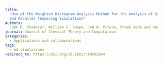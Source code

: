 ```yaml
---
title:
  "Use of the Weighted Histogram Analysis Method for the Analysis of Simulated
  and Parallel Tempering Simulations"
authors:
  John D. Chodera*, William C. Swope, Jed W. Pitera, Chaok Seok and Ken A. Dill
journal: Journal of Chemical Theory and Computation
categories:
  - Applications and collaborations
tags:
  - md simulations
redirect_to: https://doi.org/10.1021/ct0502864
---
```

